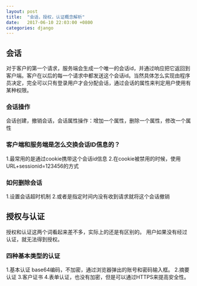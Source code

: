 ```yaml
---
layout: post
title:  "会话，授权，认证概念解析"
date:   2017-06-10 22:03:00 +0800
categories: django
---
```

## 会话
对于客户的第一个请求，服务端会生成一个唯一的会话id，并通过响应把它返回到客户端。客户在以后的每一个请求中都发送这个会话id。当然具体怎么实现由程序员决定，完全可以只有登录用户才会分配会话，通过会话的属性来判定用户使用有某种权限。
### 会话操作
会话创建，撤销会话，会话属性操作：增加一个属性，删除一个属性，修改一个属性

### 客户端和服务端是怎么交换会话ID信息的？

1.最常用的是通过cookie携带这个会话id信息
2.在cookie被禁用的时候，使用URL+sessionid=123456的方式

### 如何删除会话
1.设置会话超时机制
2.或者是指定时间内没有收到请求就将这个会话撤销

## 授权与认证

授权和认证这两个词看起来差不多，实际上的还是有区别的。
用户如果没有经过认证，就无法得到授权。
### 四种基本类型的认证
1.基本认证
base64编码，不加密，通过浏览器弹出的账号和密码输入框。
2.摘要认证
3.客户证书
4.表单认证，也没有加密，但是可以通过HTTPS来提高安全性。
